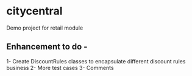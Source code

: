 # citycentral
Demo project for retail module

## Enhancement to do -

1- Create DiscountRules classes to encapsulate different discount rules business
2- More test cases
3- Comments
